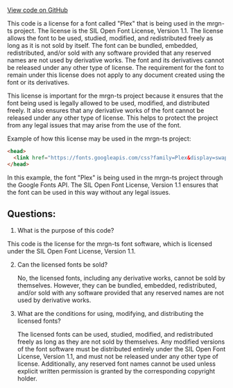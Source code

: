 [View code on GitHub](https://github.com/mrgnlabs/mrgn-ts/apps/marginfi-landing-page/src/assets/IBM_Plex_Mono/OFL.txt)

This code is a license for a font called "Plex" that is being used in the mrgn-ts project. The license is the SIL Open Font License, Version 1.1. The license allows the font to be used, studied, modified, and redistributed freely as long as it is not sold by itself. The font can be bundled, embedded, redistributed, and/or sold with any software provided that any reserved names are not used by derivative works. The font and its derivatives cannot be released under any other type of license. The requirement for the font to remain under this license does not apply to any document created using the font or its derivatives.

This license is important for the mrgn-ts project because it ensures that the font being used is legally allowed to be used, modified, and distributed freely. It also ensures that any derivative works of the font cannot be released under any other type of license. This helps to protect the project from any legal issues that may arise from the use of the font.

Example of how this license may be used in the mrgn-ts project:

```html
<head>
  <link href="https://fonts.googleapis.com/css?family=Plex&display=swap" rel="stylesheet">
</head>
```

In this example, the font "Plex" is being used in the mrgn-ts project through the Google Fonts API. The SIL Open Font License, Version 1.1 ensures that the font can be used in this way without any legal issues.
## Questions: 
 1. What is the purpose of this code?
   
   This code is the license for the mrgn-ts font software, which is licensed under the SIL Open Font License, Version 1.1.

2. Can the licensed fonts be sold?
   
   No, the licensed fonts, including any derivative works, cannot be sold by themselves. However, they can be bundled, embedded, redistributed, and/or sold with any software provided that any reserved names are not used by derivative works.

3. What are the conditions for using, modifying, and distributing the licensed fonts?
   
   The licensed fonts can be used, studied, modified, and redistributed freely as long as they are not sold by themselves. Any modified versions of the font software must be distributed entirely under the SIL Open Font License, Version 1.1, and must not be released under any other type of license. Additionally, any reserved font names cannot be used unless explicit written permission is granted by the corresponding copyright holder.